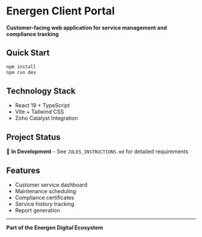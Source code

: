 # Energen Client Portal

**Customer-facing web application for service management and compliance tracking**

## Quick Start
```bash
npm install
npm run dev
```

## Technology Stack
- React 19 + TypeScript
- Vite + Tailwind CSS
- Zoho Catalyst Integration

## Project Status
🚧 **In Development** - See `JULES_INSTRUCTIONS.md` for detailed requirements

## Features
- Customer service dashboard
- Maintenance scheduling
- Compliance certificates
- Service history tracking
- Report generation

---
**Part of the Energen Digital Ecosystem**